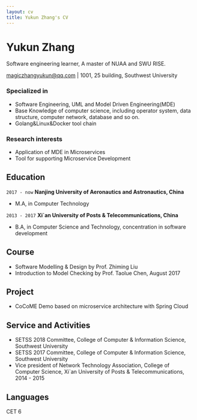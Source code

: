 ```yaml
---
layout: cv
title: Yukun Zhang's CV
---
```

# Yukun Zhang
Software engineering learner, A master of NUAA and SWU RISE.

<div id="webaddress">
<a href="magiczhangyukun@qq.com">magiczhangyukun@qq.com</a>
| 1001, 25 building, Southwest University
</div>



### Specialized in
- Software Engineering, UML and Model Driven Engineering(MDE)
- Base Knowledge of computer science, including operator system, data structure, computer network, database and so on.
- Golang&Linux&Docker tool chain


### Research interests

* Application of MDE in Microservices
* Tool for supporting Microservice Development 

## Education
`2017 - now`
__Nanjing University of Aeronautics and Astronautics, China__

- M.A, in Computer Technology

`2013 - 2017`
__Xi\`an University of Posts & Telecommunications, China__

- B.A, in Computer Science and Technology, concentration in software development 

## Course

* Software Modelling & Design by Prof. Zhiming Liu
* Introduction to Model Checking by Prof. Taolue Chen, August 2017


## Project

* CoCoME Demo based on microservice architecture with Spring Cloud 

  

## Service and Activities 

* SETSS 2018 Committee, College of Computer & Information Science, Southwest University
* SETSS 2017 Committee, College of Computer & Information Science, Southwest University
* Vice president of Network Technology Association, College of Computer Science, Xi\`an University of Posts & Telecommunications, 2014 - 2015 

## Languages 
CET 6 

<!-- ### Footer

Last updated: May 2018 -->

